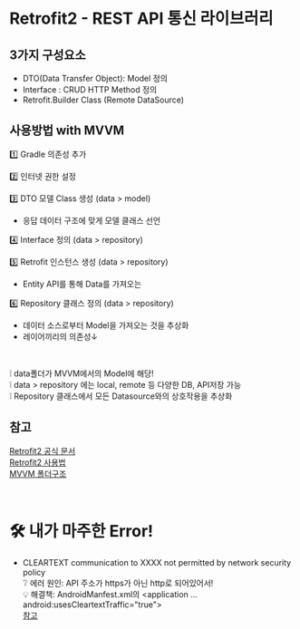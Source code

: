 # Retrofit2 - REST API 통신 라이브러리

## 3가지 구성요소 
- DTO(Data Transfer Object): Model 정의
- Interface : CRUD HTTP Method 정의
- Retrofit.Builder Class (Remote DataSource)

## 사용방법 with MVVM
1️⃣ Gradle 의존성 추가  

2️⃣ 인터넷 권한 설정  

3️⃣ DTO 모델 Class 생성 (data > model)
   - 응답 데이터 구조에 맞게 모델 클래스 선언  

4️⃣ Interface 정의 (data > repository)  

5️⃣ Retrofit 인스턴스 생성 (data > repository)  
   - Entity API를 통해 Data를 가져오는 

6️⃣ Repository 클래스 정의 (data > repository)
   - 데이터 소스로부터 Model을 가져오는 것을 추상화
   - 레이어끼리의 의존성↓

<br>

❕ data폴더가 MVVM에서의 Model에 해당!   
❕ data > repository 에는 local, remote 등 다양한 DB, API저장 가능  
❕ Repository 클래스에서 모든 Datasource와의 상호작용을 추상화


## 참고
[Retrofit2 공식 문서](http://devflow.github.io/retrofit-kr/)  
[Retrofit2 사용법](https://jaejong.tistory.com/33)  
[MVVM 폴더구조](https://0391kjy.tistory.com/14)  

<br>

# 🛠 내가 마주한 Error!

- CLEARTEXT communication to XXXX not permitted by network security policy  
❔ 에러 원인: API 주소가 https가 아닌 http로 되어있어서!  
💡 해결책: AndroidManfest.xml의 <application ... android:usesCleartextTraffic="true">  
[참고](https://gun0912.tistory.com/80)